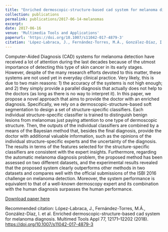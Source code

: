 ```yaml
---
title: "Enriched dermoscopic-structure-based cad system for melanoma diagnosis"
collection: publications
permalink: publications/2017-06-14-melanomas
excerpt: 
date: 2017-06-16
venue: 'Multimedia Tools and Applications'
paperurl: 'https://doi.org/10.1007/s11042-017-4879-3'
citation: 'López-Labraca, J., Fernández-Torres, M.Á., González-Díaz, I. et al. Enriched dermoscopic-structure-based cad system for melanoma diagnosis. Multimed Tools Appl 77, 12171–12202 (2018). https://doi.org/10.1007/s11042-017-4879-3'
---
```

Computer-Aided Diagnosis (CAD) systems for melanoma detection have received a lot of attention during the last decades because of the utmost importance of detecting this type of skin cancer in its early stages. However, despite of the many research efforts devoted to this matter, these systems are not used yet in everyday clinical practice. Very likely, this is due to two main reasons: 1) the accuracy of the systems is not high enough; and 2) they simply provide a parallel diagnosis that actually does not help to the doctors (as long as there is no way to interpret it). In this paper, we propose a novel approach that aims to provide the doctor with an enriched diagnosis. Specifically, we rely on a dermoscopic-structure-based soft segmentation to design a set of structure-specific classifiers. Each individual structure-specific classifier is trained to distinguish benign lesions from melanomas just paying attention to one type of dermoscopic structure. Then, the outputs of the individual classifiers are combined by a means of the Bayesian method that, besides the final diagnosis, provide the doctor with additional valuable information, such as the opinions of the individual structure-specific experts and the uncertainty of the diagnosis. The results in terms of the features selected for the structure-specific classifiers are consistent with the expert insights. Furthermore, regarding the automatic melanoma diagnosis problem, the proposed method has been assessed on two different datasets, and the experimental results revealed that the proposed system clearly outperforms other methods in two datasets and compares well with the official submissions of the ISBI 2016 challenge on melanoma detection. Moreover, the system performance is equivalent to that of a well-known dermoscopy expert and its combination with the human diagnosis surpasses the human performance.

[Download paper here](https://doi.org/10.1007/s11042-017-4879-3)

Recommended citation: López-Labraca, J., Fernández-Torres, M.Á., González-Díaz, I. et al. Enriched dermoscopic-structure-based cad system for melanoma diagnosis. Multimed Tools Appl 77, 12171–12202 (2018). https://doi.org/10.1007/s11042-017-4879-3

